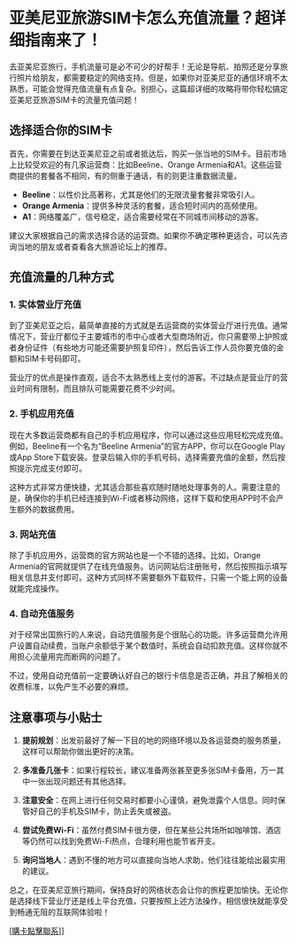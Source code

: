 # 亚美尼亚旅游SIM卡怎么充值流量？超详细指南来了！

去亚美尼亚旅行，手机流量可是必不可少的好帮手！无论是导航、拍照还是分享旅行照片给朋友，都需要稳定的网络支持。但是，如果你对亚美尼亚的通信环境不太熟悉，可能会觉得充值流量有点复杂。别担心，这篇超详细的攻略将带你轻松搞定亚美尼亚旅游SIM卡的流量充值问题！

## 选择适合你的SIM卡

首先，你需要在到达亚美尼亚之前或者抵达后，购买一张当地的SIM卡。目前市场上比较受欢迎的有几家运营商：比如Beeline、Orange Armenia和A1。这些运营商提供的套餐各不相同，有的侧重于通话，有的则更注重数据流量。

- **Beeline**：以性价比高著称，尤其是他们的无限流量套餐非常吸引人。
- **Orange Armenia**：提供多种灵活的套餐，适合短时间内的高频使用。
- **A1**：网络覆盖广，信号稳定，适合需要经常在不同城市间移动的游客。

建议大家根据自己的需求选择合适的运营商。如果你不确定哪种更适合，可以先咨询当地的朋友或者查看各大旅游论坛上的推荐。

## 充值流量的几种方式

### 1. 实体营业厅充值

到了亚美尼亚之后，最简单直接的方式就是去运营商的实体营业厅进行充值。通常情况下，营业厅都位于主要城市的市中心或者大型商场附近。你只需要带上护照或者身份证件（有些地方可能还需要护照复印件），然后告诉工作人员你要充值的金额和SIM卡号码即可。

营业厅的优点是操作直观，适合不太熟悉线上支付的游客。不过缺点是营业厅的营业时间有限制，而且排队可能需要花费不少时间。

### 2. 手机应用充值

现在大多数运营商都有自己的手机应用程序，你可以通过这些应用轻松完成充值。例如，Beeline有一个名为“Beeline Armenia”的官方APP，你可以在Google Play或App Store下载安装。登录后输入你的手机号码，选择需要充值的金额，然后按照提示完成支付即可。

这种方式非常方便快捷，尤其适合那些喜欢随时随地处理事务的人。需要注意的是，确保你的手机已经连接到Wi-Fi或者移动网络，这样下载和使用APP时不会产生额外的数据费用。

### 3. 网站充值

除了手机应用外，运营商的官方网站也是一个不错的选择。比如，Orange Armenia的官网就提供了在线充值服务。访问网站后注册账号，然后按照指示填写相关信息并支付即可。这种方式同样不需要额外下载软件，只需一个能上网的设备就能完成操作。

### 4. 自动充值服务

对于经常出国旅行的人来说，自动充值服务是个很贴心的功能。许多运营商允许用户设置自动续费，当账户余额低于某个数值时，系统会自动扣款充值。这样你就不用担心流量用完而断网的问题了。

不过，使用自动充值前一定要确认好自己的银行卡信息是否正确，并且了解相关的收费标准，以免产生不必要的麻烦。

## 注意事项与小贴士

1. **提前规划**：出发前最好了解一下目的地的网络环境以及各运营商的服务质量，这样可以帮助你做出更好的决策。
   
2. **多准备几张卡**：如果行程较长，建议准备两张甚至更多张SIM卡备用，万一其中一张出现问题还有其他选择。

3. **注意安全**：在网上进行任何交易时都要小心谨慎，避免泄露个人信息。同时保管好自己的手机及SIM卡，防止丢失或被盗。

4. **尝试免费Wi-Fi**：虽然付费SIM卡很方便，但在某些公共场所如咖啡馆、酒店等仍然可以找到免费Wi-Fi热点，合理利用也能节省开支。

5. **询问当地人**：遇到不懂的地方可以直接向当地人求助，他们往往能给出最实用的建议。

总之，在亚美尼亚旅行期间，保持良好的网络状态会让你的旅程更加愉快。无论你是选择线下营业厅还是线上平台充值，只要按照上述方法操作，相信很快就能享受到畅通无阻的互联网体验啦！

[[購卡點擊聯系](https://t.me/s/esim1088)]]